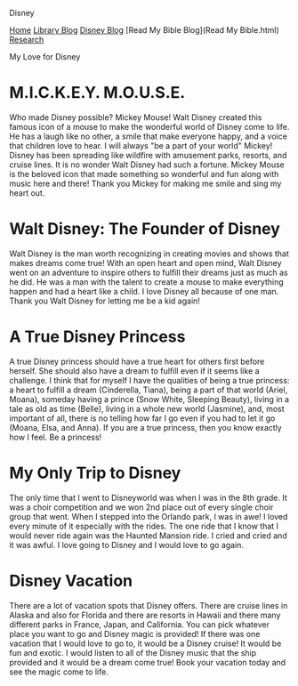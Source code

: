 

Disney

[Home](index.html)
[Library Blog](library.html)
[Disney Blog](Disney.html)
[Read My Bible Blog](Read My Bible.html)
[Research](Research.html)







My Love for Disney



#  M.I.C.K.E.Y. M.O.U.S.E.
 Who made Disney possible? Mickey Mouse! Walt Disney created this famous icon of a mouse to make the wonderful world of Disney come to life. He has a laugh like no other, a smile that make everyone happy, and a voice that children love to hear. I will always "be a part of your world" Mickey! Disney has been spreading like wildfire with amusement parks, resorts, and cruise lines. It is no wonder Walt Disney had such a fortune. Mickey Mouse is the beloved icon that made something so wonderful and fun along with music here and there! Thank you Mickey for making me smile and sing my heart out.





#  Walt Disney: The Founder of Disney
 Walt Disney is the man worth recognizing in creating movies and shows that makes dreams come true! With an open heart and open mind, Walt Disney went on an adventure to inspire others to fulfill their dreams just as much as he did. He was a man with the talent to create a mouse to make everything happen and had a heart like a child. I love Disney all because of one man. Thank you Walt Disney for letting me be a kid again!





#  A True Disney Princess
 A true Disney princess should have a true heart for others first before herself. She should also have a dream to fulfill even if it seems like a challenge. I think that for myself I have the qualities of being a true princess: a heart to fulfill a dream (Cinderella, Tiana), being a part of that world (Ariel, Moana), someday having a prince (Snow White, Sleeping Beauty), living in a tale as old as time (Belle), living in a whole new world (Jasmine), and, most important of all, there is no telling how far I go even if you had to let it go (Moana, Elsa, and Anna). If you are a true princess, then you know exactly how I feel. Be a princess!





#  My Only Trip to Disney
 The only time that I went to Disneyworld was when I was in the 8th grade. It was a choir competition and we won 2nd place out of every single choir group that went. When I stepped into the Orlando park, I was in awe! I loved every minute of it especially with the rides. The one ride that I know that I would never ride again was the Haunted Mansion ride. I cried and cried and it was awful. I love going to Disney and I would love to go again.





#  Disney Vacation
There are a lot of vacation spots that Disney offers. There are cruise lines in Alaska and also for Florida and there are resorts in Hawaii and there many different parks in France, Japan, and California. You can pick whatever place you want to go and Disney magic is provided! If there was one vacation that I would love to go to, it would be a Disney cruise! It would be fun and exotic. I would listen to all of the Disney music that the ship provided and it would be a dream come true! Book your vacation today and see the magic come to life.

